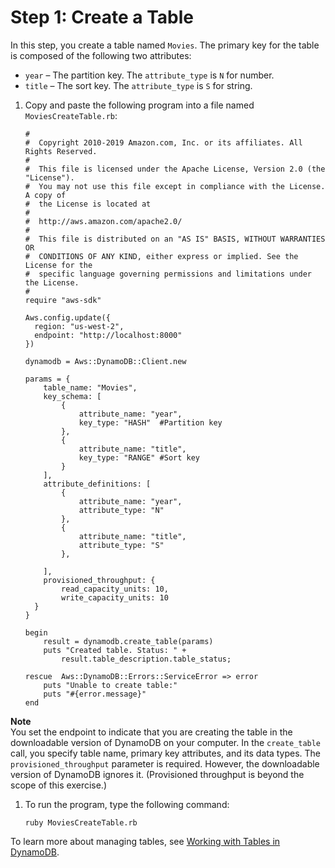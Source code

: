 # Step 1: Create a Table<a name="GettingStarted.Ruby.01"></a>

In this step, you create a table named `Movies`\. The primary key for the table is composed of the following two attributes:
+ `year` – The partition key\. The `attribute_type` is `N` for number\. 
+ `title` – The sort key\. The `attribute_type` is `S` for string\.

1. Copy and paste the following program into a file named `MoviesCreateTable.rb`:

   ```
   #
   #  Copyright 2010-2019 Amazon.com, Inc. or its affiliates. All Rights Reserved.
   #
   #  This file is licensed under the Apache License, Version 2.0 (the "License").
   #  You may not use this file except in compliance with the License. A copy of
   #  the License is located at
   # 
   #  http://aws.amazon.com/apache2.0/
   # 
   #  This file is distributed on an "AS IS" BASIS, WITHOUT WARRANTIES OR
   #  CONDITIONS OF ANY KIND, either express or implied. See the License for the
   #  specific language governing permissions and limitations under the License.
   #
   require "aws-sdk"
   
   Aws.config.update({
     region: "us-west-2",
     endpoint: "http://localhost:8000"
   })
   
   dynamodb = Aws::DynamoDB::Client.new
   
   params = {
       table_name: "Movies",
       key_schema: [
           {
               attribute_name: "year",
               key_type: "HASH"  #Partition key
           },
           {
               attribute_name: "title",
               key_type: "RANGE" #Sort key 
           }
       ],
       attribute_definitions: [
           {
               attribute_name: "year",
               attribute_type: "N"
           },
           {
               attribute_name: "title",
               attribute_type: "S"
           },
   
       ],
       provisioned_throughput: { 
           read_capacity_units: 10,
           write_capacity_units: 10
     }
   }
   
   begin
       result = dynamodb.create_table(params)
       puts "Created table. Status: " + 
           result.table_description.table_status;
   
   rescue  Aws::DynamoDB::Errors::ServiceError => error
       puts "Unable to create table:"
       puts "#{error.message}"
   end
   ```
**Note**  
You set the endpoint to indicate that you are creating the table in the downloadable version of DynamoDB on your computer\.
In the `create_table` call, you specify table name, primary key attributes, and its data types\.
The `provisioned_throughput` parameter is required\. However, the downloadable version of DynamoDB ignores it\. \(Provisioned throughput is beyond the scope of this exercise\.\)

1. To run the program, type the following command:

   `ruby MoviesCreateTable.rb`

To learn more about managing tables, see [Working with Tables in DynamoDB](WorkingWithTables.md)\.